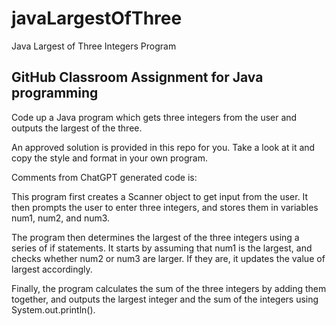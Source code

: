 # javaLargestOfThree
Java Largest of Three Integers Program
## GitHub Classroom Assignment for Java programming

Code up a Java program which gets three integers from the user and outputs the largest of the three.

An approved solution is provided in this repo for you. Take a look at it and copy the style and format in your own program.

Comments from ChatGPT generated code is:

This program first creates a Scanner object to get input from the user. It then prompts the user to enter three integers, and stores them in variables num1, num2, and num3.

The program then determines the largest of the three integers using a series of if statements. It starts by assuming that num1 is the largest, and checks whether num2 or num3 are larger. If they are, it updates the value of largest accordingly.

Finally, the program calculates the sum of the three integers by adding them together, and outputs the largest integer and the sum of the integers using System.out.println().
